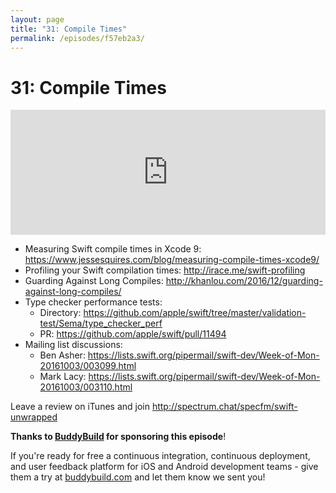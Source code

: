 ```yaml
---
layout: page
title: "31: Compile Times"
permalink: /episodes/f57eb2a3/
---
```


# 31: Compile Times

<iframe frameBorder="0" height="200px" scrolling="no" seamless src="https://player.simplecast.com/319089de-aa5f-4d6c-892b-024e060eea48" width="100%"></iframe>

- Measuring Swift compile times in Xcode 9: https://www.jessesquires.com/blog/measuring-compile-times-xcode9/
- Profiling your Swift compilation times: http://irace.me/swift-profiling
- Guarding Against Long Compiles: http://khanlou.com/2016/12/guarding-against-long-compiles/
- Type checker performance tests:
    - Directory: https://github.com/apple/swift/tree/master/validation-test/Sema/type_checker_perf
    - PR: https://github.com/apple/swift/pull/11494
- Mailing list discussions:
    - Ben Asher: https://lists.swift.org/pipermail/swift-dev/Week-of-Mon-20161003/003099.html
    - Mark Lacy: https://lists.swift.org/pipermail/swift-dev/Week-of-Mon-20161003/003110.html

Leave a review on iTunes and join http://spectrum.chat/specfm/swift-unwrapped

**Thanks to [BuddyBuild](https://www.buddybuild.com/?utm_source=podcast&utm_medium=banner&utm_campaign=swift_unwrapped&utm_term=swift%20unwrapped) for sponsoring this episode**! 

If you're ready for free a continuous integration, continuous deployment, and user feedback platform for iOS and Android development teams - give them a try at [buddybuild.com](https://www.buddybuild.com/?utm_source=podcast&utm_medium=banner&utm_campaign=swift_unwrapped&utm_term=swift%20unwrapped) and let them know we sent you! 
